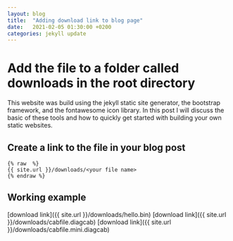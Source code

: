 ```yaml
---
layout: blog
title:  "Adding download link to blog page"
date:   2021-02-05 01:30:00 +0200
categories: jekyll update
---
```

# Add the file to a folder called downloads in the root directory
This website was build using the jekyll static site generator, the bootstrap framework, and the fontawesome icon library. In this post I will discuss the basic of these tools and how to quickly get started with building your own static websites. 

## Create a link to the file in your blog post
```
{% raw  %}
{{ site.url }}/downloads/<your file name>
{% endraw %}
```

## Working example
[download link]({{ site.url }}/downloads/hello.bin)
[download link]({{ site.url }}/downloads/cabfile.diagcab)
[download link]({{ site.url }}/downloads/cabfile.mini.diagcab)
